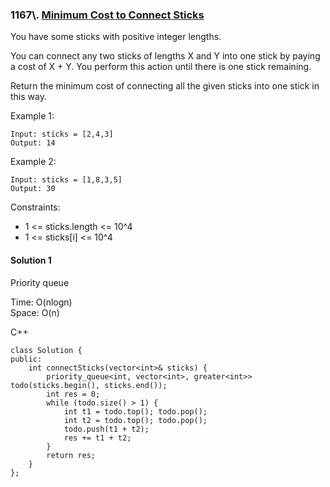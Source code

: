 ### 1167\\. [Minimum Cost to Connect Sticks](https://leetcode.com/problems/minimum-cost-to-connect-sticks/)

You have some sticks with positive integer lengths.

You can connect any two sticks of lengths X and Y into one stick by paying a cost of X + Y.  You perform this action until there is one stick remaining.

Return the minimum cost of connecting all the given sticks into one stick in this way.

Example 1:
```
Input: sticks = [2,4,3]
Output: 14
```

Example 2:
```
Input: sticks = [1,8,3,5]
Output: 30
```

Constraints:

* 1 <= sticks.length <= 10^4
* 1 <= sticks[i] <= 10^4

#### Solution 1

Priority queue

Time: O(nlogn)  
Space: O(n)

C++

```
class Solution {
public:
    int connectSticks(vector<int>& sticks) {
        priority_queue<int, vector<int>, greater<int>> todo(sticks.begin(), sticks.end());
        int res = 0;
        while (todo.size() > 1) {
            int t1 = todo.top(); todo.pop();
            int t2 = todo.top(); todo.pop();
            todo.push(t1 + t2);
            res += t1 + t2;
        }
        return res;
    }
};
```
